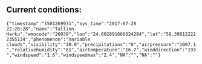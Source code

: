 ## Current conditions: 
 ``` {"timestamp":"1501269931","sys_time":"2017-07-28 22:26:28","name":"Tallinn-Harku","wmocode":"26038","lon":"24.602891666624284","lat":"59.398122222355134","phenomenon":"Variable clouds","visibility":"20.0","precipitations":"0","airpressure":"1007.1","relativehumidity":"81","airtemperature":"16.7","winddirection":"193","windspeed":"1.6","windspeedmax":"2.4","NA":"","NA":""} ```
